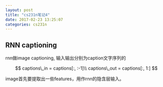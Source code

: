 ```yaml
---
layout: post
title: "cs231n笔记4"
date: 2017-02-23 13:25:07
categories: cs231n
---
```

## RNN captioning
rnn做image captioning, 输入输出分别为caption文字序列的

$$
captions\_in = captions[:, :-1]\\
captions\_out = captions[:, 1:]
$$

image首先要提取出一些features，用作rnn的隐含层输入。